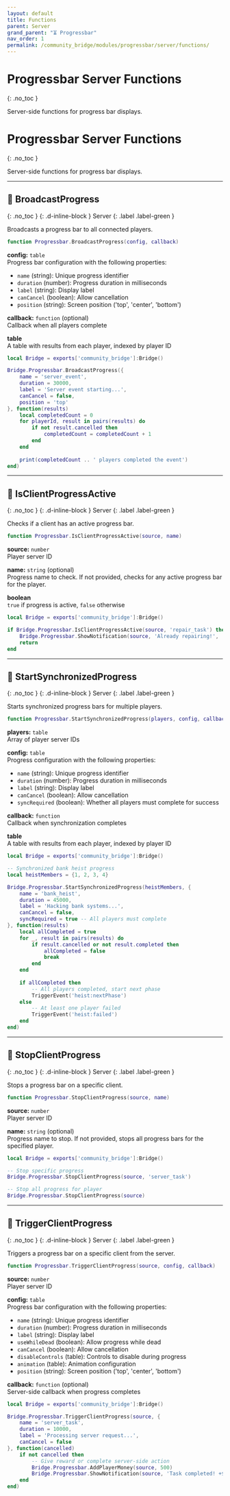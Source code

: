 ```yaml
---
layout: default
title: Functions
parent: Server
grand_parent: "⏳ Progressbar"
nav_order: 1
permalink: /community_bridge/modules/progressbar/server/functions/
---
```


# Progressbar Server Functions
{: .no_toc }

Server-side functions for progress bar displays.

# Progressbar Server Functions
{: .no_toc }

Server-side functions for progress bar displays.

---

## 🔹 BroadcastProgress

{: .no_toc }
{: .d-inline-block }
Server
{: .label .label-green }

Broadcasts a progress bar to all connected players.


```lua
function Progressbar.BroadcastProgress(config, callback)
```


**config:** `table`  
Progress bar configuration with the following properties:
- `name` (string): Unique progress identifier
- `duration` (number): Progress duration in milliseconds
- `label` (string): Display label
- `canCancel` (boolean): Allow cancellation
- `position` (string): Screen position ('top', 'center', 'bottom')

**callback:** `function` (optional)  
Callback when all players complete


**table**  
A table with results from each player, indexed by player ID


```lua
local Bridge = exports['community_bridge']:Bridge()

Bridge.Progressbar.BroadcastProgress({
    name = 'server_event',
    duration = 30000,
    label = 'Server event starting...',
    canCancel = false,
    position = 'top'
}, function(results)
    local completedCount = 0
    for playerId, result in pairs(results) do
        if not result.cancelled then
            completedCount = completedCount + 1
        end
    end
    
    print(completedCount .. ' players completed the event')
end)
```

---

## 🔹 IsClientProgressActive

{: .no_toc }
{: .d-inline-block }
Server
{: .label .label-green }

Checks if a client has an active progress bar.


```lua
function Progressbar.IsClientProgressActive(source, name)
```


**source:** `number`  
Player server ID

**name:** `string` (optional)  
Progress name to check. If not provided, checks for any active progress bar for the player.


**boolean**  
`true` if progress is active, `false` otherwise


```lua
local Bridge = exports['community_bridge']:Bridge()

if Bridge.Progressbar.IsClientProgressActive(source, 'repair_task') then
    Bridge.Progressbar.ShowNotification(source, 'Already repairing!', 'error')
    return
end
```

---

## 🔹 StartSynchronizedProgress

{: .no_toc }
{: .d-inline-block }
Server
{: .label .label-green }

Starts synchronized progress bars for multiple players.


```lua
function Progressbar.StartSynchronizedProgress(players, config, callback)
```


**players:** `table`  
Array of player server IDs

**config:** `table`  
Progress configuration with the following properties:
- `name` (string): Unique progress identifier
- `duration` (number): Progress duration in milliseconds
- `label` (string): Display label
- `canCancel` (boolean): Allow cancellation
- `syncRequired` (boolean): Whether all players must complete for success

**callback:** `function`  
Callback when synchronization completes


**table**  
A table with results from each player, indexed by player ID


```lua
local Bridge = exports['community_bridge']:Bridge()

-- Synchronized bank heist progress
local heistMembers = {1, 2, 3, 4}

Bridge.Progressbar.StartSynchronizedProgress(heistMembers, {
    name = 'bank_heist',
    duration = 45000,
    label = 'Hacking bank systems...',
    canCancel = false,
    syncRequired = true -- All players must complete
}, function(results)
    local allCompleted = true
    for _, result in pairs(results) do
        if result.cancelled or not result.completed then
            allCompleted = false
            break
        end
    end
    
    if allCompleted then
        -- All players completed, start next phase
        TriggerEvent('heist:nextPhase')
    else
        -- At least one player failed
        TriggerEvent('heist:failed')
    end
end)
```

---

## 🔹 StopClientProgress

{: .no_toc }
{: .d-inline-block }
Server
{: .label .label-green }

Stops a progress bar on a specific client.


```lua
function Progressbar.StopClientProgress(source, name)
```


**source:** `number`  
Player server ID

**name:** `string` (optional)  
Progress name to stop. If not provided, stops all progress bars for the specified player.


```lua
local Bridge = exports['community_bridge']:Bridge()

-- Stop specific progress
Bridge.Progressbar.StopClientProgress(source, 'server_task')

-- Stop all progress for player
Bridge.Progressbar.StopClientProgress(source)
```

---

## 🔹 TriggerClientProgress

{: .no_toc }
{: .d-inline-block }
Server
{: .label .label-green }

Triggers a progress bar on a specific client from the server.


```lua
function Progressbar.TriggerClientProgress(source, config, callback)
```


**source:** `number`  
Player server ID

**config:** `table`  
Progress bar configuration with the following properties:
- `name` (string): Unique progress identifier
- `duration` (number): Progress duration in milliseconds
- `label` (string): Display label
- `useWhileDead` (boolean): Allow progress while dead
- `canCancel` (boolean): Allow cancellation
- `disableControls` (table): Controls to disable during progress
- `animation` (table): Animation configuration
- `position` (string): Screen position ('top', 'center', 'bottom')

**callback:** `function` (optional)  
Server-side callback when progress completes


```lua
local Bridge = exports['community_bridge']:Bridge()

Bridge.Progressbar.TriggerClientProgress(source, {
    name = 'server_task',
    duration = 10000,
    label = 'Processing server request...',
    canCancel = false
}, function(cancelled)
    if not cancelled then
        -- Give reward or complete server-side action
        Bridge.Progressbar.AddPlayerMoney(source, 500)
        Bridge.Progressbar.ShowNotification(source, 'Task completed! +$500', 'success')
    end
end)
```